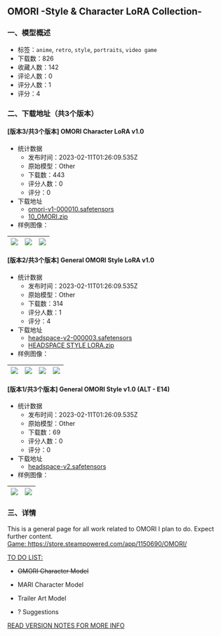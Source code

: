 ## OMORI -Style & Character LoRA Collection-
### 一、模型概述

- 标签：`anime`, `retro`, `style`, `portraits`, `video game`
- 下载数：826
- 收藏人数：142
- 评论人数：0
- 评分人数：1
- 评分：4

### 二、下载地址（共3个版本）

#### [版本3/共3个版本] OMORI Character LoRA v1.0

- 统计数据
  - 发布时间：2023-02-11T01:26:09.535Z
  - 原始模型：Other
  - 下载数：443
  - 评分人数：0
  - 评分：0
- 下载地址
  - [omori-v1-000010.safetensors](https://civitai.com/api/download/models/9351)
  - [10_OMORI.zip](https://civitai.com/api/download/models/9351?type=Training%20Data)
- 样例图像：

| <img src="https://image.civitai.com/xG1nkqKTMzGDvpLrqFT7WA/385ed7c1-e53d-48c8-807f-2f6a79dd3900/width=450/89849.jpeg" /> | <img src="https://image.civitai.com/xG1nkqKTMzGDvpLrqFT7WA/3da4578b-5e09-48e2-b788-a56c6caac500/width=450/89847.jpeg" /> | <img src="https://image.civitai.com/xG1nkqKTMzGDvpLrqFT7WA/57c8a081-c20c-48b8-56de-640d8e714200/width=450/89846.jpeg" /> |
| ---- | ---- | ---- |

#### [版本2/共3个版本] General OMORI Style LoRA v1.0

- 统计数据
  - 发布时间：2023-02-11T01:26:09.535Z
  - 原始模型：Other
  - 下载数：314
  - 评分人数：1
  - 评分：4
- 下载地址
  - [headspace-v2-000003.safetensors](https://civitai.com/api/download/models/9151)
  - [HEADSPACE STYLE LORA.zip](https://civitai.com/api/download/models/9151?type=Training%20Data)
- 样例图像：

| <img src="https://image.civitai.com/xG1nkqKTMzGDvpLrqFT7WA/569becd5-830b-4b7b-571a-56737bbd2d00/width=450/87755.jpeg" /> | <img src="https://image.civitai.com/xG1nkqKTMzGDvpLrqFT7WA/294e178b-7456-4fcb-f28f-89fdca04f700/width=450/87757.jpeg" /> | <img src="https://image.civitai.com/xG1nkqKTMzGDvpLrqFT7WA/252b5949-30cf-4b00-0d2e-984ede863500/width=450/87761.jpeg" /> | <img src="https://image.civitai.com/xG1nkqKTMzGDvpLrqFT7WA/185cdb16-a829-40eb-095c-17ba0c362900/width=450/87756.jpeg" /> |
| ---- | ---- | ---- | ---- |

#### [版本1/共3个版本] General OMORI Style v1.0 (ALT - E14)

- 统计数据
  - 发布时间：2023-02-11T01:26:09.535Z
  - 原始模型：Other
  - 下载数：69
  - 评分人数：0
  - 评分：0
- 下载地址
  - [headspace-v2.safetensors](https://civitai.com/api/download/models/9152)
- 样例图像：

| <img src="https://image.civitai.com/xG1nkqKTMzGDvpLrqFT7WA/29c77251-57dc-4654-121b-610b6e08df00/width=450/87759.jpeg" /> | <img src="https://image.civitai.com/xG1nkqKTMzGDvpLrqFT7WA/bffd6247-f1ee-465b-e6ff-1eb7b56c6800/width=450/87758.jpeg" /> |
| ---- | ---- |


### 三、详情
<p>This is a general page for all work related to OMORI I plan to do. Expect further content.<br /><a target="_blank" rel="ugc" href="https://store.steampowered.com/app/1150690/OMORI/">Game: https://store.steampowered.com/app/1150690/OMORI/</a><br /></p><p><u>TO DO LIST:</u></p><ul><li><p><s>OMORI Character Model</s></p></li><li><p>MARI Character Model</p></li><li><p>Trailer Art Model</p></li><li><p>? Suggestions</p></li></ul><p></p><p><u>READ VERSION NOTES FOR MORE INFO</u></p>
